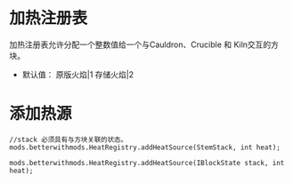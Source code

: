 # 加热注册表

加热注册表允许分配一个整数值给一个与Cauldron、Crucible 和 Kiln交互的方块。

* 默认值： 原版火焰|1 存储火焰|2

# 添加热源

```zenscript
//stack 必须具有与方块关联的状态。
mods.betterwithmods.HeatRegistry.addHeatSource(StemStack, int heat);

mods.betterwithmods.HeatRegistry.addHeatSource(IBlockState stack, int heat);

```